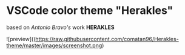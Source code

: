 # VSCode color theme "Herakles"
based on <i>Antonio Bravo's</i> work <b>HERAKLES</b>


![preview]((https://raw.githubusercontent.com/comatan96/Herakles-theme/master/images/screenshot.png)
